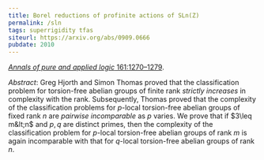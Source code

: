 ```yaml
---
title: Borel reductions of profinite actions of SLn(Z)
permalink: /sln
tags: superrigidity tfas
siteurl: https://arxiv.org/abs/0909.0666
pubdate: 2010
---
```


[*Annals of pure and applied logic* 161:1270–1279](http://dx.doi.org/10.1016/j.apal.2010.03.003).<!--more-->

*Abstract*: Greg Hjorth and Simon Thomas proved that the classification problem for torsion-free abelian groups of finite rank *strictly increases* in complexity with the rank.  Subsequently, Thomas proved that the complexity of the classification problems for $p$-local torsion-free abelian groups of fixed rank $n$ are *pairwise incomparable* as $p$ varies.  We prove that if $3\leq m&lt;n$ and $p,q$ are distinct primes, then the complexity of the classification problem for $p$-local torsion-free abelian groups of rank $m$ is again incomparable with that for $q$-local torsion-free abelian groups of rank $n$.
